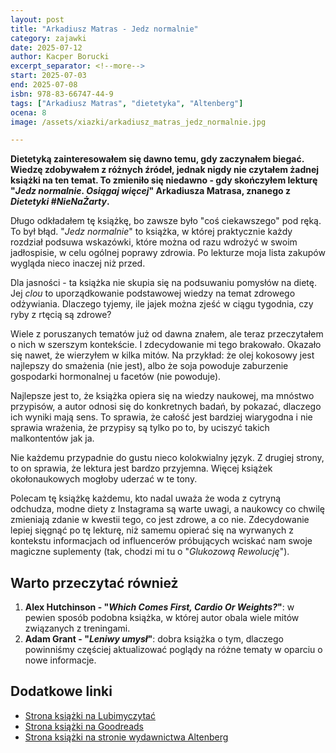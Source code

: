 ```yaml
---
layout: post
title: "Arkadiusz Matras - Jedz normalnie"
category: zajawki
date: 2025-07-12
author: Kacper Borucki
excerpt_separator: <!--more-->
start: 2025-07-03
end: 2025-07-08
isbn: 978-83-66747-44-9
tags: ["Arkadiusz Matras", "dietetyka", "Altenberg"]
ocena: 8
image: /assets/xiazki/arkadiusz_matras_jedz_normalnie.jpg

---
```


**Dietetyką zainteresowałem się dawno temu, gdy zaczynałem biegać. Wiedzę zdobywałem z różnych źródeł, jednak nigdy nie czytałem żadnej książki na ten temat. To zmieniło się niedawno - gdy skończyłem lekturę "*Jedz normalnie. Osiągaj więcej*" Arkadiusza Matrasa, znanego z *Dietetyki #NieNaŻarty*.**

<!--more-->

Długo odkładałem tę książkę, bo zawsze było "coś ciekawszego" pod ręką. To był błąd. "*Jedz normalnie*" to książka, w której praktycznie każdy rozdział podsuwa wskazówki, które można od razu wdrożyć w swoim jadłospisie, w celu ogólnej poprawy zdrowia. Po lekturze moja lista zakupów wygląda nieco inaczej niż przed.

Dla jasności - ta książka nie skupia się na podsuwaniu pomysłów na dietę. Jej *clou* to uporządkowanie podstawowej wiedzy na temat zdrowego odżywiania. Dlaczego tyjemy, ile jajek można zjeść w ciągu tygodnia, czy ryby z rtęcią są zdrowe?

Wiele z poruszanych tematów już od dawna znałem, ale teraz przeczytałem o nich w szerszym kontekście. I zdecydowanie mi tego brakowało. Okazało się nawet, że wierzyłem w kilka mitów. Na przykład: że olej kokosowy jest najlepszy do smażenia (nie jest), albo że soja powoduje zaburzenie gospodarki hormonalnej u facetów (nie powoduje).

Najlepsze jest to, że książka opiera się na wiedzy naukowej, ma mnóstwo przypisów, a autor odnosi się do konkretnych badań, by pokazać, dlaczego ich wyniki mają sens. To sprawia, że całość jest bardziej wiarygodna i nie sprawia wrażenia, że przypisy są tylko po to, by uciszyć takich malkontentów jak ja.

Nie każdemu przypadnie do gustu nieco kolokwialny język. Z drugiej strony, to on sprawia, że lektura jest bardzo przyjemna. Więcej książek okołonaukowych mogłoby uderzać w te tony.

Polecam tę książkę każdemu, kto nadal uważa że woda z cytryną odchudza, modne diety z Instagrama są warte uwagi, a naukowcy co chwilę zmieniają zdanie w kwestii tego, co jest zdrowe, a co nie. Zdecydowanie lepiej sięgnąć po tę lekturę, niż samemu opierać się na wyrwanych z kontekstu informacjach od influencerów próbujących wciskać nam swoje magiczne suplementy (tak, chodzi mi tu o "*Glukozową Rewolucję*").

## Warto przeczytać również

1. **Alex Hutchinson - "*Which Comes First, Cardio Or Weights?*"**: w pewien sposób podobna książka, w której autor obala wiele mitów związanych z treningami.
2. **Adam Grant - "*Leniwy umysł*"**: dobra książka o tym, dlaczego powinniśmy częściej aktualizować poglądy na różne tematy w oparciu o nowe informacje.

## Dodatkowe linki

- [Strona książki na Lubimyczytać](https://lubimyczytac.pl/ksiazka/5040976/jedz-normalnie-osiagaj-wiecej)
- [Strona książki na Goodreads](https://www.goodreads.com/book/show/68278827-jedz-normalnie-osi-gaj-wi-cej)
- [Strona książki na stronie wydawnictwa Altenberg](https://altenberg.pl/books/jedz-normalnie-dietetyka-nienazarty/)

